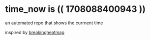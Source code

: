 # time_now is (( 1708088400943 ))

an automated repo that shows the currnent time

inspired by [breakingheatmap](https://github.com/breakingheatmap/breakingheatmap)